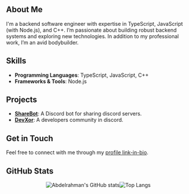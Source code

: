 ## About Me
I'm a backend software engineer with expertise in TypeScript, JavaScript (with Node.js), and C++. I’m passionate about building robust backend systems and exploring new technologies. In addition to my professional work, I’m an avid bodybuilder.

## Skills
- **Programming Languages**: TypeScript, JavaScript, C++
- **Frameworks & Tools**: Node.js

## Projects
- [**ShareBot**](https://github.com/DiscordShareBot/): A Discord bot for sharing discord servers.
- [**DevXor**](https://github.com/DevXor-Team): A developers community in discord.

## Get in Touch
Feel free to connect with me through my [profile link-in-bio](https://awhaw.xyz/).

## GitHub Stats
<div style="display: flex; justify-content: center;">
    <img alt="Abdelrahman's GitHub stats" src="https://github-stats.awhaw.xyz/?username=Abdelrahmanwalidhassan&show_icons=true&rank_icon=github&include_all_commits=true&hide=issues&theme=dark&line_height=24" />
    <img alt="Top Langs" src="https://github-stats.awhaw.xyz/top-langs/?username=Abdelrahmanwalidhassan&layout=compact&theme=dark" />
</div>
